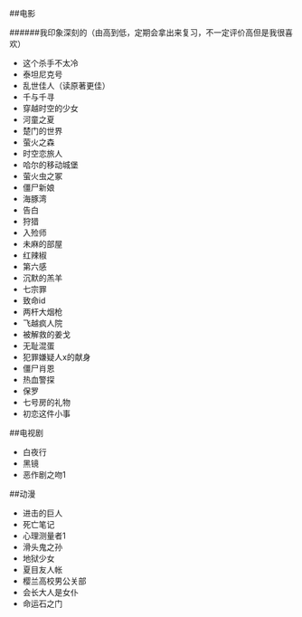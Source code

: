 ##电影

######我印象深刻的（由高到低，定期会拿出来复习，不一定评价高但是我很喜欢）

* 这个杀手不太冷
* 泰坦尼克号
* 乱世佳人（读原著更佳）
* 千与千寻
* 穿越时空的少女
* 河童之夏
* 楚门的世界
* 萤火之森
* 时空恋旅人
* 哈尔的移动城堡
* 萤火虫之冢
* 僵尸新娘
* 海豚湾
* 告白
* 狩猎
* 入殓师
* 未麻的部屋
* 红辣椒
* 第六感
* 沉默的羔羊
* 七宗罪
* 致命id
* 两杆大烟枪
* 飞越疯人院
* 被解救的姜戈
* 无耻混蛋
* 犯罪嫌疑人x的献身
* 僵尸肖恩
* 热血警探
* 保罗
* 七号房的礼物
* 初恋这件小事

##电视剧

* 白夜行
* 黑镜
* 恶作剧之吻1

##动漫

* 进击的巨人
* 死亡笔记
* 心理测量者1
* 滑头鬼之孙
* 地狱少女
* 夏目友人帐
* 樱兰高校男公关部
* 会长大人是女仆
* 命运石之门

  